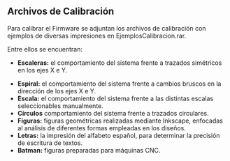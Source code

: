 ## Archivos de Calibración

Para calibrar el Firmware se adjuntan los archivos de calibración con ejemplos de diversas impresiones en EjemplosCalibracion.rar.

Entre ellos se encuentran:

* **Escaleras:** el comportamiento del sistema frente a trazados simétricos en los ejes X e Y.
- **Espiral:** el comportamiento del sistema frente a cambios bruscos en la dirección de los ejes X e Y.
- **Escala:** el comportamiento del sistema frente a las distintas escalas seleccionables manualmente.
- **Círculos** comportamiento del sistema frente a trazados circulares.
- **Figuras:** figuras geométricas realizadas mediante Inkscape, enfocadas al análisis de diferentes formas empleadas en los diseños.
- **Letras:** la impresión del alfabeto español, para determinar la precisión de escritura de textos.
- **Batman:** figuras preparadas para máquinas CNC.


